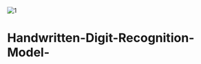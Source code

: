 ![1](https://user-images.githubusercontent.com/122372183/227741377-0ed3946b-784a-4322-a46f-6c96b26cd431.jpg)
# Handwritten-Digit-Recognition-Model-
